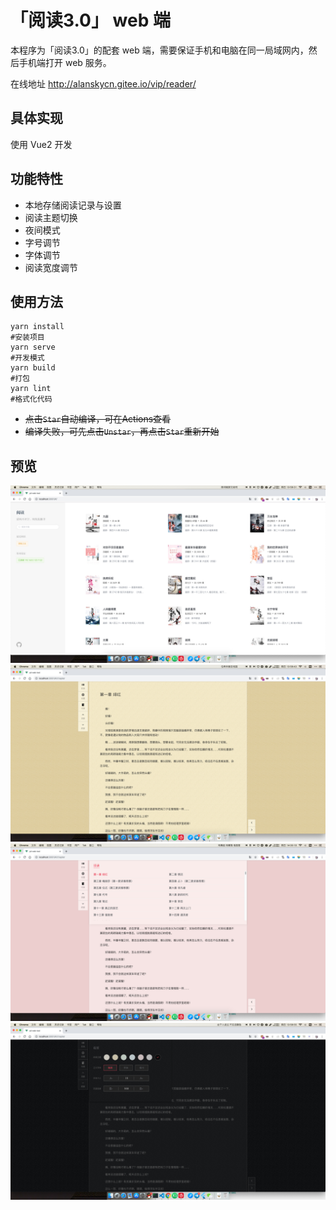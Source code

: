 # 「阅读3.0」 web 端

本程序为「阅读3.0」的配套 web 端，需要保证手机和电脑在同一局域网内，然后手机端打开 web 服务。

在线地址 http://alanskycn.gitee.io/vip/reader/

## 具体实现

使用 Vue2 开发

## 功能特性

- 本地存储阅读记录与设置
- 阅读主题切换
- 夜间模式
- 字号调节
- 字体调节
- 阅读宽度调节

## 使用方法

```shell
yarn install
#安装项目
yarn serve
#开发模式
yarn build
#打包
yarn lint
#格式化代码
```
 - ~~点击`Star`自动编译，可在Actions查看~~
 - ~~编译失败，可先点击`Unstar`，再点击`Star`重新开始~~

## 预览

![](imgs/1.jpg)
![](imgs/2.jpg)
![](imgs/3.jpg)
![](imgs/4.jpg)

